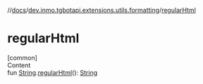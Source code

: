 //[docs](../../index.md)/[dev.inmo.tgbotapi.extensions.utils.formatting](index.md)/[regularHtml](regular-html.md)



# regularHtml  
[common]  
Content  
fun [String](https://kotlinlang.org/api/latest/jvm/stdlib/kotlin/-string/index.html).[regularHtml](regular-html.md)(): [String](https://kotlinlang.org/api/latest/jvm/stdlib/kotlin/-string/index.html)  




